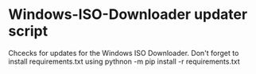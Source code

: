 # Windows-ISO-Downloader updater script
Chcecks for updates for the Windows ISO Downloader.
Don't forget to install requirements.txt using pythnon -m pip install -r requirements.txt
